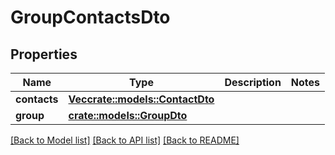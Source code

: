 # GroupContactsDto

## Properties

Name | Type | Description | Notes
------------ | ------------- | ------------- | -------------
**contacts** | [**Vec<crate::models::ContactDto>**](ContactDto) |  | 
**group** | [**crate::models::GroupDto**](GroupDto) |  | 

[[Back to Model list]](../README#documentation-for-models) [[Back to API list]](../README#documentation-for-api-endpoints) [[Back to README]](../README)


